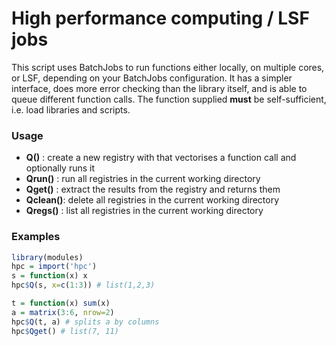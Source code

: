 High performance computing / LSF jobs
=====================================

This script uses BatchJobs to run functions either locally, on multiple cores, or LSF,
depending on your BatchJobs configuration. It has a simpler interface, does more error
checking than the library itself, and is able to queue different function calls. The
function supplied **must** be self-sufficient, i.e. load libraries and scripts.

### Usage

 * **Q()**     : create a new registry with that vectorises a function call and optionally runs it
 * **Qrun()**  : run all registries in the current working directory
 * **Qget()**  : extract the results from the registry and returns them
 * **Qclean()**: delete all registries in the current working directory
 * **Qregs()** : list all registries in the current working directory

### Examples

```r
library(modules)
hpc = import('hpc')
s = function(x) x
hpc$Q(s, x=c(1:3)) # list(1,2,3)
```

```r
t = function(x) sum(x)
a = matrix(3:6, nrow=2)
hpc$Q(t, a) # splits a by columns
hpc$Qget() # list(7, 11)
```
